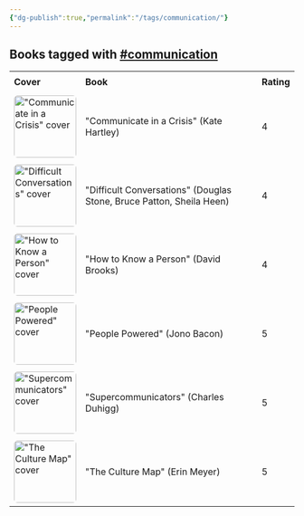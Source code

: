 ```yaml
---
{"dg-publish":true,"permalink":"/tags/communication/"}
---
```



<h2><span>Books tagged with <a href="#communication" class="tag" target="_blank" rel="noopener nofollow">#communication</a></span></h2><table style="border-collapse: collapse; width: 100%; font-family: inherit;"><tbody><tr><th style="text-align: left; padding: 8px; border-bottom: 2px solid var(--text-accent); background-color: var(--background-secondary);">Cover</th><th style="text-align: left; padding: 8px; border-bottom: 2px solid var(--text-accent); background-color: var(--background-secondary);">Book</th><th style="text-align: left; padding: 8px; border-bottom: 2px solid var(--text-accent); background-color: var(--background-secondary);">Rating</th></tr><tr style="background-color: var(--background-primary); transition: background-color 0.2s;"><td style="padding: 6px 8px;"><a href="obsidian://open?vault=Obsidian%20Vault&amp;file=books%2FKate%20Hartley%20-%20Communicate%20in%20a%20Crisis.md"><img src="http://books.google.com/books/content?id=77SmDwAAQBAJ&amp;printsec=frontcover&amp;img=1&amp;zoom=1&amp;edge=curl&amp;source=gbs_api" alt="&quot;Communicate in a Crisis&quot; cover" width="110" style="border-radius: 6px;"></a></td><td style="padding: 6px 8px;"><a href="obsidian://open?vault=Obsidian%20Vault&amp;file=books%2FKate%20Hartley%20-%20Communicate%20in%20a%20Crisis.md" style="text-decoration: none; color: var(--text-normal);">"Communicate in a Crisis" (Kate Hartley)</a></td><td style="padding: 6px 8px;">4</td></tr><tr style="background-color: var(--background-modifier-hover); transition: background-color 0.2s;"><td style="padding: 6px 8px;"><a href="obsidian://open?vault=Obsidian%20Vault&amp;file=books%2FDouglas%20Stone%20Bruce%20Patton%20Sheila%20Heen%20-%20Difficult%20Conversations.md"><img src="http://books.google.com/books/content?id=D5HxtvaRzdwC&amp;printsec=frontcover&amp;img=1&amp;zoom=1&amp;edge=curl&amp;source=gbs_api" alt="&quot;Difficult Conversations&quot; cover" width="110" style="border-radius: 6px;"></a></td><td style="padding: 6px 8px;"><a href="obsidian://open?vault=Obsidian%20Vault&amp;file=books%2FDouglas%20Stone%20Bruce%20Patton%20Sheila%20Heen%20-%20Difficult%20Conversations.md" style="text-decoration: none; color: var(--text-normal);">"Difficult Conversations" (Douglas Stone, Bruce Patton, Sheila Heen)</a></td><td style="padding: 6px 8px;">4</td></tr><tr style="background-color: var(--background-primary); transition: background-color 0.2s;"><td style="padding: 6px 8px;"><a href="obsidian://open?vault=Obsidian%20Vault&amp;file=Books%2FDavid%20Brooks%20-%20How%20to%20Know%20a%20Person.md"><img src="http://books.google.com/books/content?id=U6asEAAAQBAJ&amp;printsec=frontcover&amp;img=1&amp;zoom=1&amp;edge=curl&amp;source=gbs_api" alt="&quot;How to Know a Person&quot; cover" width="110" style="border-radius: 6px;"></a></td><td style="padding: 6px 8px;"><a href="obsidian://open?vault=Obsidian%20Vault&amp;file=Books%2FDavid%20Brooks%20-%20How%20to%20Know%20a%20Person.md" style="text-decoration: none; color: var(--text-normal);">"How to Know a Person" (David Brooks)</a></td><td style="padding: 6px 8px;">4</td></tr><tr style="background-color: var(--background-modifier-hover); transition: background-color 0.2s;"><td style="padding: 6px 8px;"><a href="obsidian://open?vault=Obsidian%20Vault&amp;file=books%2FJono%20Bacon%20-%20People%20Powered.md"><img src="http://books.google.com/books/content?id=y1GNDwAAQBAJ&amp;printsec=frontcover&amp;img=1&amp;zoom=1&amp;edge=curl&amp;source=gbs_api" alt="&quot;People Powered&quot; cover" width="110" style="border-radius: 6px;"></a></td><td style="padding: 6px 8px;"><a href="obsidian://open?vault=Obsidian%20Vault&amp;file=books%2FJono%20Bacon%20-%20People%20Powered.md" style="text-decoration: none; color: var(--text-normal);">"People Powered" (Jono Bacon)</a></td><td style="padding: 6px 8px;">5</td></tr><tr style="background-color: var(--background-primary); transition: background-color 0.2s;"><td style="padding: 6px 8px;"><a href="obsidian://open?vault=Obsidian%20Vault&amp;file=books%2FCharles%20Duhigg%20-%20Supercommunicators.md"><img src="http://books.google.com/books/content?id=D9e_EAAAQBAJ&amp;printsec=frontcover&amp;img=1&amp;zoom=1&amp;edge=curl&amp;source=gbs_api" alt="&quot;Supercommunicators&quot; cover" width="110" style="border-radius: 6px;"></a></td><td style="padding: 6px 8px;"><a href="obsidian://open?vault=Obsidian%20Vault&amp;file=books%2FCharles%20Duhigg%20-%20Supercommunicators.md" style="text-decoration: none; color: var(--text-normal);">"Supercommunicators" (Charles Duhigg)</a></td><td style="padding: 6px 8px;">5</td></tr><tr style="background-color: var(--background-modifier-hover); transition: background-color 0.2s;"><td style="padding: 6px 8px;"><a href="obsidian://open?vault=Obsidian%20Vault&amp;file=books%2FErin%20Meyer%20-%20The%20Culture%20Map.md"><img src="http://books.google.com/books/content?id=tG_BtAEACAAJ&amp;printsec=frontcover&amp;img=1&amp;zoom=1&amp;source=gbs_api" alt="&quot;The Culture Map&quot; cover" width="110" style="border-radius: 6px;"></a></td><td style="padding: 6px 8px;"><a href="obsidian://open?vault=Obsidian%20Vault&amp;file=books%2FErin%20Meyer%20-%20The%20Culture%20Map.md" style="text-decoration: none; color: var(--text-normal);">"The Culture Map" (Erin Meyer)</a></td><td style="padding: 6px 8px;">5</td></tr></tbody></table>
